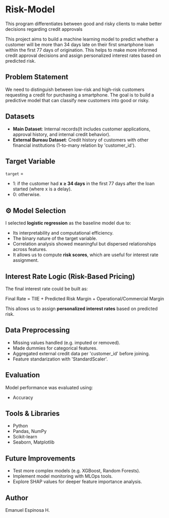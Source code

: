 # Risk-Model
This program differentiates between good and risky clients to make better decisions regarding credit approvals

This project aims to build a machine learning model to predict whether a customer will be more than 34 days late on their first smartphone loan within the first 77 days of origination. This helps to make more informed credit approval decisions and assign personalized interest rates based on predicted risk.

## Problem Statement

We need to distinguish between low-risk and high-risk customers requesting a credit for purchasing a smartphone. The goal is to build a predictive model that can classify new customers into good or risky.

## Datasets

- **Main Dataset**: Internal records(It includes customer applications, approval history, and internal credit behavior).
- **External Bureau Dataset**: Credit history of customers with other financial institutions (1-to-many relation by 'customer_id').

## Target Variable

`target` =  
- 1: if the customer had **x ≥ 34 days** in the first 77 days after the loan started (where x is a delay).  
- 0: otherwise.

## ⚙️ Model Selection

I selected **logistic regression** as the baseline model due to:
- Its interpretability and computational efficiency.
- The binary nature of the target variable.
- Correlation analysis showed meaningful but dispersed relationships across features.
- It allows us to compute **risk scores**, which are useful for interest rate assignment.

## Interest Rate Logic (Risk-Based Pricing)

The final interest rate could be built as:

Final Rate = TIIE + Predicted Risk Margin + Operational/Commercial Margin

This allows us to assign **personalized interest rates** based on predicted risk.

## Data Preprocessing

- Missing values handled (e.g. imputed or removed).
- Made dummies for categorical features.
- Aggregated external credit data per 'customer_id' before joining.
- Feature standarization with 'StandardScaler'.

## Evaluation

Model performance was evaluated using:
- Accuracy

## Tools & Libraries

- Python
- Pandas, NumPy
- Scikit-learn
- Seaborn, Matplotlib
  

## Future Improvements

- Test more complex models (e.g. XGBoost, Random Forests).
- Implement model monitoring with MLOps tools.
- Explore SHAP values for deeper feature importance analysis.

## Author

Emanuel Espinosa H.
